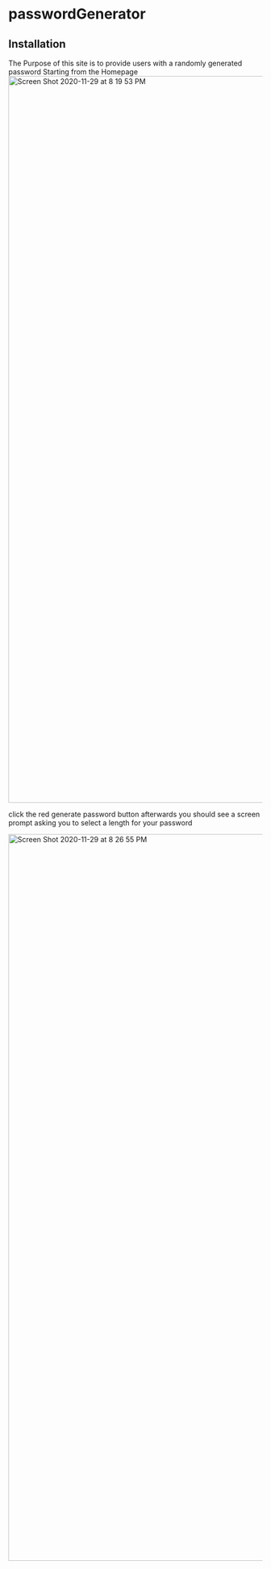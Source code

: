 # passwordGenerator

## Installation
The Purpose of this site is to provide users with a randomly generated password
Starting from the Homepage
<img width="1440" alt="Screen Shot 2020-11-29 at 8 19 53 PM" src="https://user-images.githubusercontent.com/64443434/100559399-8005d280-3280-11eb-8163-18e2882a8622.png">

click the red generate password button
afterwards you should see a screen prompt asking you to select a length for your password

<img width="1440" alt="Screen Shot 2020-11-29 at 8 26 55 PM" src="https://user-images.githubusercontent.com/64443434/100559704-92344080-3281-11eb-942c-186b746e3819.png">

